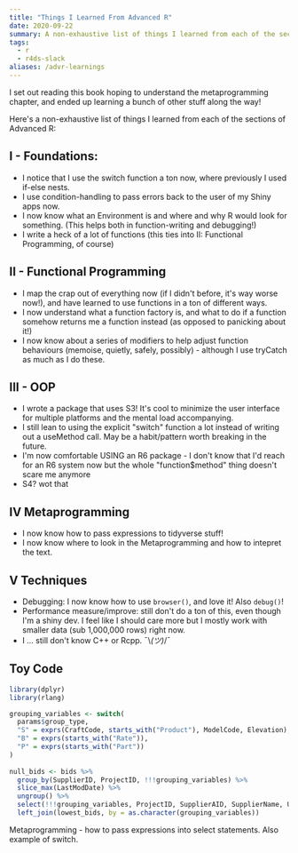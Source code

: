 ```yaml
---
title: "Things I Learned From Advanced R"
date: 2020-09-22
summary: A non-exhaustive list of things I learned from each of the sections of Advanced R while participating in AdvRBookclub.
tags: 
  - r
  - r4ds-slack
aliases: /advr-learnings
---
```


I set out reading this book hoping to understand the metaprogramming chapter, and ended up learning a bunch of other stuff along the way!

Here's a non-exhaustive list of things I learned from each of the sections of Advanced R:

## I - Foundations: 

- I notice that I use the switch function a ton now, where previously I used if-else nests.
- I use condition-handling to pass errors back to the user of my Shiny apps now.
- I now know what an Environment is and where and why R would look for something. (This helps both in function-writing and debugging!)
- I write a heck of a lot of functions (this ties into II: Functional Programming, of course)

## II - Functional Programming

- I map the crap out of everything now (if I didn't before, it's way worse now!), and have learned to use functions in a ton of different ways.
- I now understand what a function factory is, and what to do if a function somehow returns me a function instead (as opposed to panicking about it!)
- I now know about a series of modifiers to help adjust function behaviours (memoise, quietly, safely, possibly) - although I use tryCatch as much as I do these.

## III - OOP

- I wrote a package that uses S3! It's cool to minimize the user interface for multiple platforms and the mental load accompanying. 
- I still lean to using the explicit "switch" function a lot instead of writing out a useMethod call. May be a habit/pattern worth breaking in the future.
- I'm now comfortable USING an R6 package - I don't know that I'd reach for an R6 system now but the whole "function$method" thing doesn't scare me anymore
- S4? wot that

## IV Metaprogramming

- I now know how to pass expressions to tidyverse stuff!
- I now know where to look in the Metaprogramming and how to intepret the text.

## V Techniques

- Debugging: I now know how to use `browser()`, and love it! Also `debug()`!
- Performance measure/improve: still don't do a ton of this, even though I'm a shiny dev. I feel like I should care more but I mostly work with smaller data (sub 1,000,000 rows) right now. 
- I ... still don't know C++ or Rcpp. ¯\\_(ツ)_/¯

## Toy Code
```r
library(dplyr)
library(rlang)

grouping_variables <- switch(
  params$group_type,
  "S" = exprs(CraftCode, starts_with("Product"), ModelCode, Elevation),
  "B" = exprs(starts_with("Rate")),
  "P" = exprs(starts_with("Part"))
)
  
null_bids <- bids %>%
  group_by(SupplierID, ProjectID, !!!grouping_variables) %>%
  slice_max(LastModDate) %>%
  ungroup() %>%
  select(!!!grouping_variables, ProjectID, SupplierAID, SupplierName, UnitPrice) %>%
  left_join(lowest_bids, by = as.character(grouping_variables))

```

Metaprogramming - how to pass expressions into select statements. Also example of switch. 
